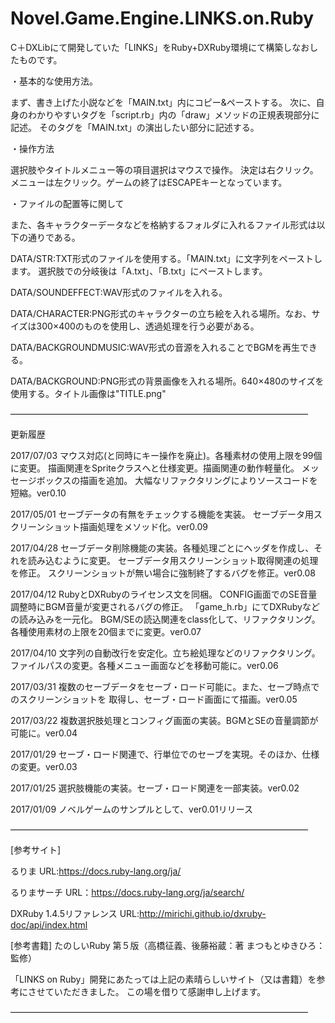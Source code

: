
# Novel.Game.Engine.LINKS.on.Ruby

C＋DXLibにて開発していた「LINKS」をRuby+DXRuby環境にて構築しなおしたものです。

・基本的な使用方法。

まず、書き上げた小説などを「MAIN.txt」内にコピー&ペーストする。
次に、自身のわかりやすいタグを「script.rb」内の「draw」メソッドの正規表現部分に記述。
そのタグを「MAIN.txt」の演出したい部分に記述する。

・操作方法

選択肢やタイトルメニュー等の項目選択はマウスで操作。
決定は右クリック。メニューは左クリック。ゲームの終了はESCAPEキーとなっています。

・ファイルの配置等に関して

また、各キャラクターデータなどを格納するフォルダに入れるファイル形式は以下の通りである。

DATA/STR:TXT形式のファイルを使用する。「MAIN.txt」に文字列をペーストします。
	 選択肢での分岐後は「A.txt」、「B.txt」にペーストします。

DATA/SOUNDEFFECT:WAV形式のファイルを入れる。

DATA/CHARACTER:PNG形式のキャラクターの立ち絵を入れる場所。なお、サイズは300×400のものを使用し、透過処理を行う必要がある。

DATA/BACKGROUNDMUSIC:WAV形式の音源を入れることでBGMを再生できる。

DATA/BACKGROUND:PNG形式の背景画像を入れる場所。640×480のサイズを使用する。タイトル画像は"TITLE.png"


――――――――――――――――――――――――――――――――――

更新履歴

2017/07/03	マウス対応(と同時にキー操作を廃止)。各種素材の使用上限を99個に変更。
		描画関連をSpriteクラスへと仕様変更。描画関連の動作軽量化。
		メッセージボックスの描画を追加。
		大幅なリファクタリングによりソースコードを短縮。ver0.10

2017/05/01	セーブデータの有無をチェックする機能を実装。
		セーブデータ用スクリーンショット描画処理をメソッド化。ver0.09

2017/04/28	セーブデータ削除機能の実装。各種処理ごとにヘッダを作成し、それを読み込むように変更。
		セーブデータ用スクリーンショット取得関連の処理を修正。
		スクリーンショットが無い場合に強制終了するバグを修正。ver0.08

2017/04/12	RubyとDXRubyのライセンス文を同梱。
		CONFIG画面でのSE音量調整時にBGM音量が変更されるバグの修正。
		「game_h.rb」にてDXRubyなどの読み込みを一元化。
		BGM/SEの読込関連をclass化して、リファクタリング。
		各種使用素材の上限を20個までに変更。ver0.07

2017/04/10	文字列の自動改行を安定化。立ち絵処理などのリファクタリング。
		ファイルパスの変更。各種メニュー画面などを移動可能に。ver0.06

2017/03/31	複数のセーブデータをセーブ・ロード可能に。また、セーブ時点でのスクリーンショットを
		        取得し、セーブ・ロード画面にて描画。ver0.05

2017/03/22	複数選択肢処理とコンフィグ画面の実装。BGMとSEの音量調節が可能に。ver0.04

2017/01/29	セーブ・ロード関連で、行単位でのセーブを実現。そのほか、仕様の変更。ver0.03

2017/01/25	選択肢機能の実装。セーブ・ロード関連を一部実装。ver0.02

2017/01/09	ノベルゲームのサンプルとして、ver0.01リリース

――――――――――――――――――――――――――――――――――

[参考サイト]

るりま
URL:https://docs.ruby-lang.org/ja/

るりまサーチ
URL：https://docs.ruby-lang.org/ja/search/

DXRuby 1.4.5リファレンス
URL:http://mirichi.github.io/dxruby-doc/api/index.html

[参考書籍]
たのしいRuby 第５版（高橋征義、後藤裕蔵：著 まつもとゆきひろ：監修）

「LINKS on Ruby」開発にあたっては上記の素晴らしいサイト（又は書籍）を参考にさせていただきました。
この場を借りて感謝申し上げます。

――――――――――――――――――――――――――――――――――
